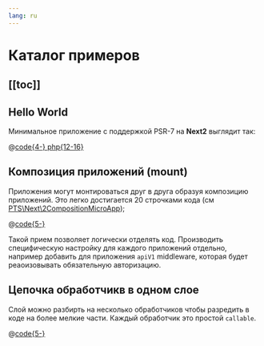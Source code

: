```yaml
---
lang: ru
---
```


# Каталог примеров

[[toc]]
---


## Hello World
Минимальное приложение с поддержкой PSR-7 на **Next2** выглядит так:

@[code{4-} php{12-16}](../../example/hello-world.php)

## Композиция приложений (mount)

Приложения могут монтироваться друг в друга образуя композицию приложений. Это легко достигается 20 строчками кода (см [PTS\Next\2CompositionMicroApp](https://github.com/alexpts/php-next2/blob/master/src/CompositionMicroApp.php#L15));

@[code{5-}](../../example/mount.php)

Такой прием позволяет логически отделять код. Производить специфическую настройку для каждого приложений отдельно, например добавить для приложения `apiV1` middleware, которая будет реаоизовывать обязательную авторизацию.

## Цепочка обработчикв в одном слое

Слой можно разбирть на несколько обработчиков чтобы разредить в коде на более мелкие части. Каждый обработчик это простой `callable`.

@[code{5-}](../../example/multi-hanler.php)